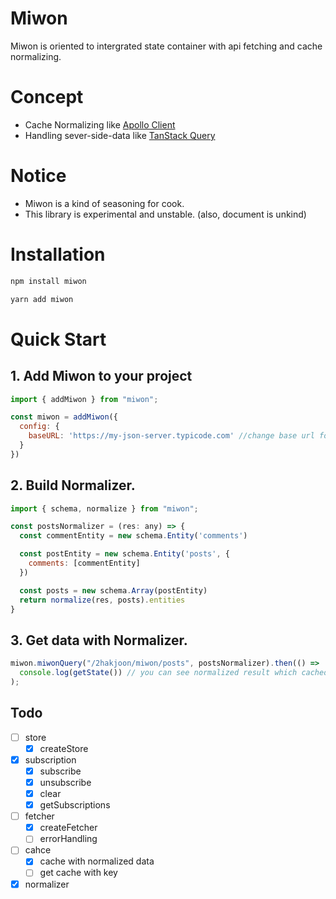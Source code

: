 # Miwon

Miwon is oriented to intergrated state container with api fetching and cache normalizing.   

# Concept

- Cache Normalizing like [Apollo Client](https://www.apollographql.com/docs/react)
- Handling sever-side-data like [TanStack Query](https://tanstack.com/query/v4/docs/overview)


# Notice
* Miwon is a kind of seasoning for cook.
* This library is experimental and unstable. (also, document is unkind)

# Installation

```bash
npm install miwon

yarn add miwon
```

# Quick Start

## 1. Add Miwon to your project

```javascript
import { addMiwon } from "miwon";

const miwon = addMiwon({
  config: {
    baseURL: 'https://my-json-server.typicode.com' //change base url for your project
  }
})
```

## 2. Build Normalizer.

```javascript
import { schema, normalize } from "miwon";

const postsNormalizer = (res: any) => {
  const commentEntity = new schema.Entity('comments')

  const postEntity = new schema.Entity('posts', {
    comments: [commentEntity]
  })

  const posts = new schema.Array(postEntity)
  return normalize(res, posts).entities
}
```


## 3. Get data with Normalizer.   
   
```javascript
miwon.miwonQuery("/2hakjoon/miwon/posts", postsNormalizer).then(() =>
  console.log(getState()) // you can see normalized result which cached
); 
```   

## Todo

- [ ] store
  - [x] createStore
- [x] subscription
  - [x] subscribe
  - [x] unsubscribe
  - [x] clear
  - [x] getSubscriptions
- [ ] fetcher
  - [x] createFetcher
  - [ ] errorHandling
- [ ] cahce
  - [x] cache with normalized data 
  - [ ] get cache with key
- [x] normalizer
